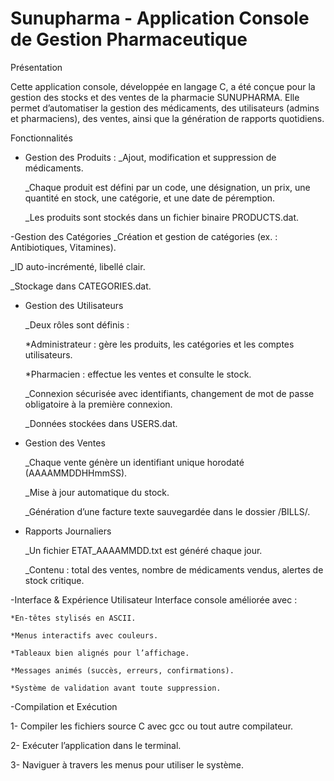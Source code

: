 # Sunupharma - Application Console de Gestion Pharmaceutique
Présentation

Cette application console, développée en langage C, a été conçue pour la gestion des stocks et des ventes de la pharmacie SUNUPHARMA. Elle permet d’automatiser la gestion des médicaments, des utilisateurs (admins et pharmaciens), des ventes, ainsi que la génération de rapports quotidiens.

Fonctionnalités

- Gestion des Produits : 
  _Ajout, modification et suppression de médicaments.
  
  _Chaque produit est défini par un code, une désignation, un prix, une quantité en stock, une catégorie, et une date de péremption.
  
  _Les produits sont stockés dans un fichier binaire PRODUCTS.dat.

-Gestion des Catégories
  _Création et gestion de catégories (ex. : Antibiotiques, Vitamines).
  
  _ID auto-incrémenté, libellé clair.
  
  _Stockage dans CATEGORIES.dat.

- Gestion des Utilisateurs
  
  _Deux rôles sont définis :
  
    *Administrateur : gère les produits, les catégories et les comptes utilisateurs.
    
    *Pharmacien : effectue les ventes et consulte le stock.
  
  _Connexion sécurisée avec identifiants, changement de mot de passe obligatoire à la première connexion.
  
  _Données stockées dans USERS.dat.

- Gestion des Ventes

  _Chaque vente génère un identifiant unique horodaté (AAAAMMDDHHmmSS).
  
  _Mise à jour automatique du stock.
  
  _Génération d’une facture texte sauvegardée dans le dossier /BILLS/.

- Rapports Journaliers

  _Un fichier ETAT_AAAAMMDD.txt est généré chaque jour.
  
  _Contenu : total des ventes, nombre de médicaments vendus, alertes de stock critique.

-Interface & Expérience Utilisateur
  Interface console améliorée avec :
    
    *En-têtes stylisés en ASCII.
    
    *Menus interactifs avec couleurs.
    
    *Tableaux bien alignés pour l’affichage.
    
    *Messages animés (succès, erreurs, confirmations).
    
    *Système de validation avant toute suppression.

-Compilation et Exécution

  1- Compiler les fichiers source C avec gcc ou tout autre compilateur.
  
  2- Exécuter l’application dans le terminal.
  
  3- Naviguer à travers les menus pour utiliser le système.

